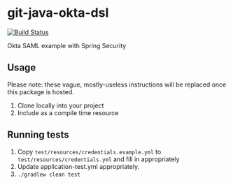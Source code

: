 # git-java-okta-dsl

[![Build Status](https://travis-ci.org/jadekler/git-java-okta-dsl.svg?branch=master)](https://travis-ci.org/jadekler/git-java-okta-dsl)

Okta SAML example with Spring Security

## Usage

Please note: these vague, mostly-useless instructions will be replaced once this package is hosted.

1. Clone locally into your project
1. Include as a compile time resource

## Running tests

1. Copy `test/resources/credentials.example.yml` to `test/resources/credentials.yml` and fill in appropriately
1. Update application-test.yml appropriately.
1. `./gradlew clean test`